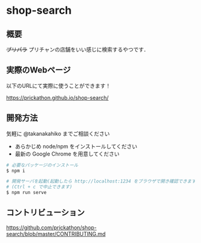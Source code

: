 # shop-search

## 概要

~~プリパラ~~ プリチャンの店舗をいい感じに検索するやつです．

## 実際のWebページ

以下のURLにて実際に使うことができます！

https://prickathon.github.io/shop-search/

## 開発方法

気軽に @takanakahiko までご相談ください

- あらかじめ node/npm をインストールしてください
- 最新の Google Chrome を用意してください

```bash
# 必要なパッケージのインストール
$ npm i

# 開発サーバを起動(起動したら http://localhost:1234 をブラウザで開き確認できます)
# (Ctrl + c で中止できます)
$ npm run serve
```

## コントリビューション

https://github.com/prickathon/shop-search/blob/master/CONTRIBUTING.md